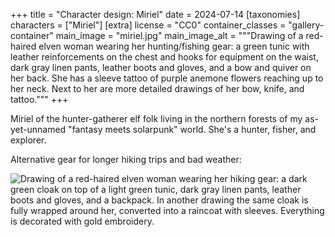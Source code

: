 +++
title = "Character design: Miriel"
date = 2024-07-14
[taxonomies]
characters = ["Miriel"]
[extra]
license = "CC0"
container_classes = "gallery-container"
main_image = "miriel.jpg"
main_image_alt = """Drawing of a red-haired elven woman wearing her hunting/fishing gear:
a green tunic with leather reinforcements on the chest and hooks for equipment on the waist,
dark gray linen pants, leather boots and gloves, and a bow and quiver on her back.
She has a sleeve tattoo of purple anemone flowers reaching up to her neck.
Next to her are more detailed drawings of her bow, knife, and tattoo."""
+++

Miriel of the hunter-gatherer elf folk living in the northern forests
of my as-yet-unnamed "fantasy meets solarpunk" world.
She's a hunter, fisher, and explorer.

<!-- more -->

Alternative gear for longer hiking trips and bad weather:

![Drawing of a red-haired elven woman wearing her hiking gear:
a dark green cloak on top of a light green tunic, dark gray linen pants,
leather boots and gloves, and a backpack.
In another drawing the same cloak is fully wrapped around her,
converted into a raincoat with sleeves. Everything is decorated with gold embroidery.
](miriel_hiking.jpg)
